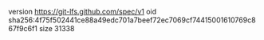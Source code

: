 version https://git-lfs.github.com/spec/v1
oid sha256:4f75f502441ce88a49edc701a7beef72ec7069cf74415001610769c867f9c6f1
size 31338
